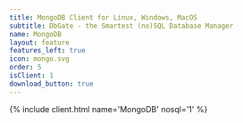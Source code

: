 ```yaml
---
title: MongoDB Client for Linux, Windows, MacOS
subtitle: DbGate - the Smartest (no)SQL Database Manager
name: MongoDB
layout: feature
features_left: true
icon: mongo.svg
order: 5
isClient: 1
download_button: true
---
```


{% include client.html name='MongoDB' nosql='1' %}
